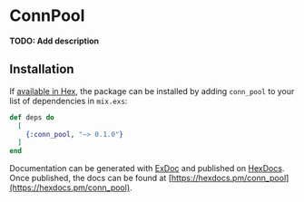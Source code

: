 # ConnPool

**TODO: Add description**

## Installation

If [available in Hex](https://hex.pm/docs/publish), the package can be installed
by adding `conn_pool` to your list of dependencies in `mix.exs`:

```elixir
def deps do
  [
    {:conn_pool, "~> 0.1.0"}
  ]
end
```

Documentation can be generated with [ExDoc](https://github.com/elixir-lang/ex_doc)
and published on [HexDocs](https://hexdocs.pm). Once published, the docs can
be found at [https://hexdocs.pm/conn_pool](https://hexdocs.pm/conn_pool).

